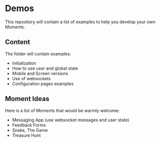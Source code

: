 # Demos

This repository will contain a list of examples to help you develop your own Moments.
## Content 

The folder will contain examples: 
- Initialization 
- How to use user and global state
- Mobile and Screen versions
- Use of websockets
- Configuration pages examples

## Moment Ideas

Here is a list of Moments that would be warmly welcome: 
- Messaging App (use websocket messages and user state)
- Feedback Forms
- Snake, The Game
- Treasure Hunt


